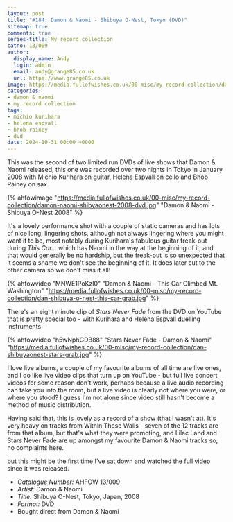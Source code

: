 ```yaml
---
layout: post
title: "#184: Damon & Naomi - Shibuya O-Nest, Tokyo (DVD)"
sitemap: true
comments: true
series-title: My record collection
catno: 13/009
author:
  display_name: Andy
  login: admin
  email: andy@grange85.co.uk
  url: https://www.grange85.co.uk
image: https://media.fullofwishes.co.uk/00-misc/my-record-collection/damon-naomi-shibyaonest-2008-dvd.jpg
categories:
- damon & naomi
- my record collection
tags:
- michio kurihara
- helena espvall
- bhob rainey
- dvd
date: 2024-10-31 00:00 +0000
---
```

This was the second of two limited run DVDs of live shows that Damon & Naomi released, this one was recorded over two nights in Tokyo in January 2008 with Michio Kurihara on guitar, Helena Espvall on cello and Bhob Rainey on sax.

{% ahfowimage "https://media.fullofwishes.co.uk/00-misc/my-record-collection/damon-naomi-shibyaonest-2008-dvd.jpg" "Damon & Naomi - Shibuya O-Nest 2008" %}

It's a lovely performance shot with a couple of static cameras and has lots of nice long, lingering shots, although not always lingering where you might want it to be, most notably during Kurihara's fabulous guitar freak-out during _This Car..._ which has Naomi in the way at the beginning of it, and that would generally be no hardship, but the freak-out is so unexpected that it seems a shame we don't see the beginning of it. It does later cut to the other camera so we don't miss it all!

{% ahfowvideo "MNWE1PoKzl0" "Damon & Naomi - This Car Climbed Mt. Washington" "https://media.fullofwishes.co.uk/00-misc/my-record-collection/dan-shibuya-o-nest-this-car-grab.jpg" %}

There's an eight minute clip of _Stars Never Fade_ from the DVD on YouTube that is pretty special too - with Kurihara and Helena Espvall duelling instruments

{% ahfowvideo "h5wNphGDB88" "Stars Never Fade - Damon & Naomi" "https://media.fullofwishes.co.uk/00-misc/my-record-collection/dan-shibuyaonest-stars-grab.jpg" %}

I love live albums, a couple of my favourite albums of all time are live ones, and I do like live video clips that turn up on YouTube - but full live concert videos for some reason don't work, perhaps because a live audio recording can take you into the room, but a live video is clearly not where you were, or where you stood? I guess I'm not alone since video still hasn't become a method of music distribution.

Having said that, this is lovely as a record of a show (that I wasn't at). It's very heavy on tracks from Within These Walls - seven of the 12 tracks are from that album, but that's what they were promoting, and Lilac Land and Stars Never Fade are up amongst my favourite Damon & Naomi tracks so, no complaints here.

but this might be the first time I've sat down and watched the full video since it was released.

 - *Catalogue Number:* AHFOW 13/009
 - *Artist:* Damon & Naomi
 - *Title:* Shibuya O-Nest, Tokyo, Japan, 2008
 - *Format:* DVD
 - Bought direct from Damon & Naomi

